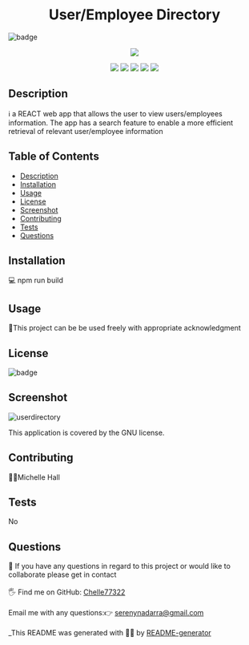 <h1 align="center">User/Employee Directory</h1>
  
![badge](https://img.shields.io/badge/license-GNU-brightgreen)<br />
<p align="center">
    <img src="https://img.shields.io/github/repo-size/Chelle77322/directory" />

</p>
  
<p align="center">
    <img src="https://img.shields.io/badge/REACT-yellow" />
    <img src="https://img.shields.io/badge/jQuery-blue"  />
    <img src="https://img.shields.io/badge/-node.js-green" />
    <img src="https://img.shields.io/badge/-GitHub-red" >
     <img src="https://img.shields.io/badge/-express-blue" >
    
</p>

## Description
ℹ️ a REACT web app that allows the user to view users/employees information. The app has a search feature to enable a more efficient retrieval of relevant user/employee information
## Table of Contents
- [Description](#description)
- [Installation](#installation)
- [Usage](#usage)
- [License](#license)
- [Screenshot](#screenshot)
- [Contributing](#contributing)
- [Tests](#tests)
- [Questions](#questions)
## Installation
💻 npm run build
## Usage
📖This project can be be used freely with appropriate acknowledgment
## License
![badge](https://img.shields.io/badge/license-GNU-brightgreen)
<br />
## Screenshot
![userdirectory](https://user-images.githubusercontent.com/73085179/118436429-f5c30500-b71f-11eb-9c55-8c8229053806.jpg)

This application is covered by the GNU license. 
## Contributing
🙋‍♀️Michelle Hall
## Tests
 No
## Questions
🤔 If you have any questions in regard to  this project or would like to collaborate please get in contact<br />
<br />
🖐️ Find me on GitHub: [Chelle77322](https://github.com/Chelle77322)<br />
<br />
 Email me with any questions:👉 serenynadarra@gmail.com<br /><br />
_This README was generated with 🤸‍♀️ by [README-generator](https://github.com/Chelle77322/README-Generator)
    
